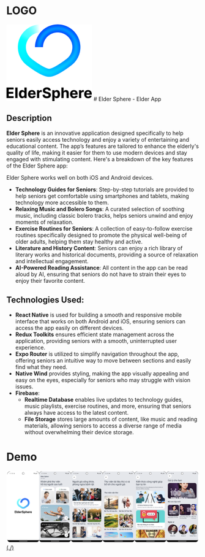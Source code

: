 # LOGO
<img src="./readme/logo.png">
# Elder Sphere - Elder App

## Description
**Elder Sphere** is an innovative application designed specifically to help seniors easily access technology and enjoy a variety of entertaining and educational content. The app’s features are tailored to enhance the elderly's quality of life, making it easier for them to use modern devices and stay engaged with stimulating content. Here's a breakdown of the key features of the Elder Sphere app:

Elder Sphere works well on both iOS and Android devices.

- **Technology Guides for Seniors**: Step-by-step tutorials are provided to help seniors get comfortable using smartphones and tablets, making technology more accessible to them.
- **Relaxing Music and Bolero Songs**: A curated selection of soothing music, including classic bolero tracks, helps seniors unwind and enjoy moments of relaxation.
- **Exercise Routines for Seniors**: A collection of easy-to-follow exercise routines specifically designed to promote the physical well-being of older adults, helping them stay healthy and active.
- **Literature and History Content**: Seniors can enjoy a rich library of literary works and historical documents, providing a source of relaxation and intellectual engagement.
- **AI-Powered Reading Assistance**: All content in the app can be read aloud by AI, ensuring that seniors do not have to strain their eyes to enjoy their favorite content.


## Technologies Used:
- **React Native** is used for building a smooth and responsive mobile interface that works on both Android and iOS, ensuring seniors can access the app easily on different devices.
- **Redux Toolkits** ensures efficient state management across the application, providing seniors with a smooth, uninterrupted user experience.
- **Expo Router** is utilized to simplify navigation throughout the app, offering seniors an intuitive way to move between sections and easily find what they need.
- **Native Wind** provides styling, making the app visually appealing and easy on the eyes, especially for seniors who may struggle with vision issues.
- **Firebase**:
  - **Realtime Database** enables live updates to technology guides, music playlists, exercise routines, and more, ensuring that seniors always have access to the latest content.
  - **File Storage** stores large amounts of content, like music and reading materials, allowing seniors to access a diverse range of media without overwhelming their device storage.

# Demo
[![Xem video](./assets/screens/image.png)(./)](https://firebasestorage.googleapis.com/v0/b/food-donation-98ef2.appspot.com/o/QuynhNhu%2FScreen_recording_20241029_072118.mp4?alt=media&token=e2d6663a-ee7f-4e12-a40c-f30e4f42358b)
